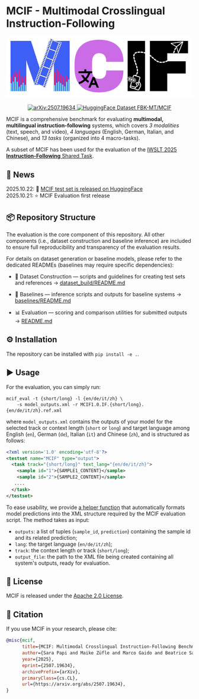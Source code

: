 # MCIF - Multimodal Crosslingual Instruction-Following 

<p align="center">
<img src="mcif.png" alt="MCIF Logo" width="600"/>
</p>

<p align="center">
  <a href="https://arxiv.org/abs/2507.19634">
    <img src="https://img.shields.io/badge/arXiv%3A2507.19634-b31b1b?style=flat&logo=arxiv&logoColor=white" alt="arXiv:2507.19634" height="20"/> 
  </a> 
  <a href="https://huggingface.co/datasets/FBK-MT/MCIF">
    <img src="https://img.shields.io/badge/HuggingFace-FBK--MT%2FMCIF-FFBA08?style=flat&logo=HuggingFace&logoColor=white" alt="HuggingFace Dataset FBK-MT/MCIF" height="20"/>
  </a>
</p>

MCIF is a comprehensive benchmark for evaluating **multimodal, multilingual instruction-following**
systems, which covers *3 modalities* (text, speech, and video), *4 languages* (English, German, 
Italian, and Chinese), and *13 tasks* (organized into 4 macro-tasks).

A subset of MCIF has been used for the evaluation of the 
[IWSLT 2025 **Instruction-Following** Shared Task](https://iwslt.org/2025/instruction-following).


## 📰 News

2025.10.22: 🤗 [MCIF test set is released on HuggingFace](https://huggingface.co/datasets/FBK-MT/MCIF)</br>
2025.10.21: ⭐️ MCIF Evaluation first release

## 📦 Repository Structure

The evaluation is the core component of this repository.
All other components (i.e., dataset construction and baseline inference) are included to ensure 
full reproducibility and transparency of the evaluation results.

For details on dataset generation or baseline models, please refer to the dedicated READMEs 
(baselines may require specific dependencies):

- 🧱 Dataset Construction — scripts and guidelines for creating test sets and references
→ [dataset_build/README.md](dataset_build/README.md)

- 🚀 Baselines — inference scripts and outputs for baseline systems
→ [baselines/README.md](baselines/README.md)

- 📊 Evaluation — scoring and comparison utilities for submitted outputs → [README.md](README.md#️-evaluation-usage)


## ⚙️ Installation

The repository can be installed with `pip install -e .`.

## ▶️ Usage

For the evaluation, you can simply run:

```shell
mcif_eval -t {short/long} -l {en/de/it/zh} \
    -s model_outputs.xml -r MCIF1.0.IF.{short/long}.{en/de/it/zh}.ref.xml
```

where `model_outputs.xml` contains the outputs of your model for the selected track or context 
length (`short` or `long`) and target language among English (`en`), German (`de`), Italian (`it`) 
and Chinese (`zh`), and is structured as follows:

```xml
<?xml version='1.0' encoding='utf-8'?>
<testset name="MCIF" type="output">
  <task track="{short/long}" text_lang="{en/de/it/zh}">
    <sample id="1">{SAMPLE1_CONTENT}</sample>
    <sample id="2">{SAMPLE2_CONTENT}</sample>
   ....
  </task>
</testset>
```

To ease usability, we provide [a helper function](baselines/utils.py#L104) that automatically 
formats model predictions into the XML structure required by the MCIF evaluation script.
The method takes as input:
- `outputs`: a list of tuples (`sample_id`, `prediction`) containing the sample id and its related 
prediction;
- `lang`: the target language (`en/de/it/zh`);
- `track`: the context length or track (`short/long`);
- `output_file`: the path to the XML file being created containing all system's outputs, ready 
for evaluation.

## 📜 License

MCIF is released under the [Apache 2.0 License](LICENSE).

## 🧩 Citation

If you use MCIF in your research, please cite:

```bibtex
@misc{mcif,
      title={MCIF: Multimodal Crosslingual Instruction-Following Benchmark from Scientific Talks}, 
      author={Sara Papi and Maike Züfle and Marco Gaido and Beatrice Savoldi and Danni Liu and Ioannis Douros and Luisa Bentivogli and Jan Niehues},
      year={2025},
      eprint={2507.19634},
      archivePrefix={arXiv},
      primaryClass={cs.CL},
      url={https://arxiv.org/abs/2507.19634}, 
}
```